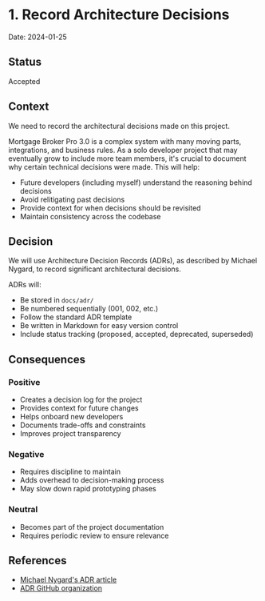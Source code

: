 # 1. Record Architecture Decisions

Date: 2024-01-25

## Status

Accepted

## Context

We need to record the architectural decisions made on this project. 

Mortgage Broker Pro 3.0 is a complex system with many moving parts, integrations, and business rules. As a solo developer project that may eventually grow to include more team members, it's crucial to document why certain technical decisions were made. This will help:

- Future developers (including myself) understand the reasoning behind decisions
- Avoid relitigating past decisions
- Provide context for when decisions should be revisited
- Maintain consistency across the codebase

## Decision

We will use Architecture Decision Records (ADRs), as described by Michael Nygard, to record significant architectural decisions.

ADRs will:
- Be stored in `docs/adr/`
- Be numbered sequentially (001, 002, etc.)
- Follow the standard ADR template
- Be written in Markdown for easy version control
- Include status tracking (proposed, accepted, deprecated, superseded)

## Consequences

### Positive

- Creates a decision log for the project
- Provides context for future changes
- Helps onboard new developers
- Documents trade-offs and constraints
- Improves project transparency

### Negative

- Requires discipline to maintain
- Adds overhead to decision-making process
- May slow down rapid prototyping phases

### Neutral

- Becomes part of the project documentation
- Requires periodic review to ensure relevance

## References

- [Michael Nygard's ADR article](http://thinkrelevance.com/blog/2011/11/15/documenting-architecture-decisions)
- [ADR GitHub organization](https://adr.github.io/)
